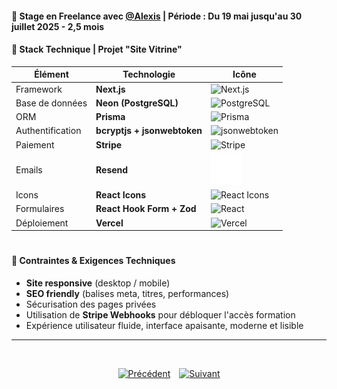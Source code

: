 ####  🔄 Stage en Freelance avec [**@Alexis**](https://github.com/Alexisdelecroix) |  **Période :** Du 19 mai jusqu'au 30 juillet 2025  - 2,5 mois

#### 🧱 Stack Technique | Projet "Site Vitrine"

| **Élément** | **Technologie** | **Icône** |
| --- | --- | --- |
| Framework | **Next.js** | ![Next.js](https://go-skill-icons.vercel.app/api/icons?i=nextjs) |
| Base de données | **Neon (PostgreSQL)** | ![PostgreSQL](https://go-skill-icons.vercel.app/api/icons?i=postgresql) |
| ORM | **Prisma** | ![Prisma](https://go-skill-icons.vercel.app/api/icons?i=prisma) |
| Authentification | **bcryptjs + jsonwebtoken** |![jsonwebtoken](https://go-skill-icons.vercel.app/api/icons?i=jwt) |
| Paiement | **Stripe** | <img src="https://upload.wikimedia.org/wikipedia/commons/b/ba/Stripe_Logo%2C_revised_2016.svg" width="50" alt="Stripe"> |
| Emails | **Resend** | <img src="./assets/icons/svg/resend-icon-white.svg" width="50" alt="Better Auth Logo"> |
| Icons | **React Icons** | <img src="https://raw.githubusercontent.com/react-icons/react-icons/master/react-icons.svg" width="50" alt="React Icons"> |
| Formulaires | **React Hook Form + Zod** | ![React](https://go-skill-icons.vercel.app/api/icons?i=react) |
| Déploiement | **Vercel** | ![Vercel](https://go-skill-icons.vercel.app/api/icons?i=vercel) |

#
#### 📌 Contraintes & Exigences Techniques

- **Site responsive** (desktop / mobile)
- **SEO friendly** (balises meta, titres, performances)
- Sécurisation des pages privées
- Utilisation de **Stripe Webhooks** pour débloquer l'accès formation
- Expérience utilisateur fluide, interface apaisante, moderne et lisible

---

<br>
<p align="center">
  <a href="./hackathon.md" style="display:inline-block; margin-right:10px;">
    <img src="https://img.shields.io/badge/Précédent-4CAF50?style=for-the-badge&logoColor=white" alt="Précédent" />
  </a>
  <a href="./coordonnees.md" style="display:inline-block;">
    <img src="https://img.shields.io/badge/Suivant-4CAF50?style=for-the-badge&logoColor=white" alt="Suivant" />
  </a>
</p>